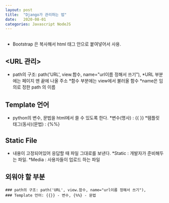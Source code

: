```yaml
---
layout: post
title:  "Django가 관리하는 법"
date:   2020-08-01
categories: Javascript NodeJS
---
```


## <Bootstrap>

+ Bootstrap 은 복사해서 html 태그 안으로 붙여넣어서 사용.

## <URL 관리> 

+ path의 구조: path('URL', view.함수, name="url이름 정해서 쓰기"),
    *URL 부분에는 페이지 맨 끝에 나올 주소 
    *함수 부분에는 view에서 불러올 함수 
    *name은 임의로 정한 path 의 이름 
    
## Template 언어 
+ python의 변수, 문법을 html에서 쓸 수 있도록 한다. 
 *변수(명사) : {{ }}
 *탬플릿 태그(동사)(문법) : {%%}
 
 ## Static File 
 + 내용이 고정되어있어 응답할 때 파일 그대로를 보낸다. 
   *Static : 개발자가 준비해두는 파일. 
   *Media : 사용자들이 업로드 하는 파일 
 
 
    
## 외워야 할 부분 
    ### path의 구조: path('URL', view.함수, name="url이름 정해서 쓰기"),
    ### Template 언어: {{}} - 변수, {%%} - 문법 


